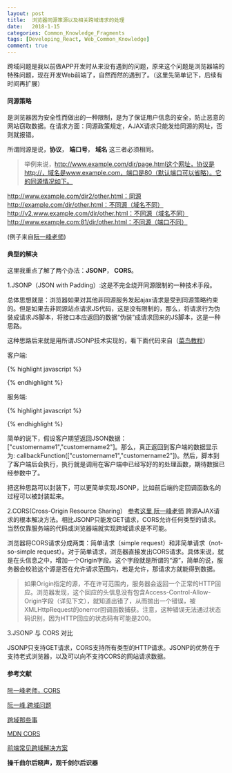 ```yaml
---
layout: post
title:  浏览器同源策源以及相关跨域请求的处理
date:   2018-1-15
categories: Common_Knowledge_Fragments
tags: [Developing_React, Web_Common_Knowledge]
comment: true
---
```

跨域问题是我以前做APP开发时从来没有遇到的问题，原来这个问题是浏览器端的特殊问题，现在开发Web前端了，自然而然的遇到了。（这里先简单记下，后续有时间再扩展）

#### 同源策略

是浏览器因为安全性而做出的一种限制，是为了保证用户信息的安全，防止恶意的网站窃取数据。在请求方面：同源政策规定，AJAX请求只能发给同源的网址，否则就报错。

所谓同源是说，**协议**， **端口号**， **域名** 这三者必须相同。 

>举例来说，http://www.example.com/dir/page.html这个网址，协议是http://，域名是www.example.com，端口是80（默认端口可以省略）。它的同源情况如下。

http://www.example.com/dir2/other.html：同源
http://example.com/dir/other.html：不同源（域名不同）
http://v2.www.example.com/dir/other.html：不同源（域名不同）
http://www.example.com:81/dir/other.html：不同源（端口不同）

(例子来自[阮一峰老师](http://www.ruanyifeng.com/blog/2016/04/same-origin-policy.html))

#### 典型的解决

这里我重点了解了两个办法：**JSONP**， **CORS**。

1.JSONP（JSON with Padding）:这是不完全绕开同源限制的一种技术手段。

总体思想就是：浏览器如果对其他非同源服务发起ajax请求是受到同源策略约束的。但是如果去非同源站点请求JS代码，这是没有限制的，那么，将请求行为伪装成请求JS脚本，将接口本应返回的数据“伪装”成请求回来的JS脚本，这是一种思路。

这种思路后来就是用所谓JSONP技术实现的，看下面代码来自（[菜鸟教程](http://www.runoob.com/json/json-jsonp.html)）

客户端:

{% highlight javascript %}

<!DOCTYPE html>
<html>
<head>
<meta charset="utf-8">
<title>JSONP 实例</title>
</head>
<body>
    <div id="divCustomers"></div>
    <script type="text/javascript">
function callbackFunction(result, methodName)
        {
            var html = '<ul>';
            for(var i = 0; i < result.length; i++)
            {
                html += '<li>' + result[i] + '</li>';
            }
            html += '</ul>';
            document.getElementById('divCustomers').innerHTML = html;
        }
</script>
<script type="text/javascript" src="http://www.runoob.com/try/ajax/jsonp.php?jsoncallback=callbackFunction"></script>
</body>
</html>


{% endhighlight %}

服务端:

{% highlight javascript %}

<?php
header('Content-type: application/json');
//获取回调函数名
$jsoncallback = htmlspecialchars($_REQUEST ['jsoncallback']);
//json数据
$json_data = '["customername1","customername2"]';
//输出jsonp格式的数据
echo $jsoncallback . "(" . $json_data . ")";
?>

{% endhighlight %}

简单的说下，假设客户期望返回JSON数据：["customername1","customername2"]。那么，真正返回到客户端的数据显示为: callbackFunction(["customername1","customername2"])。然后，脚本到了客户端后会执行，执行就是调用在客户端中已经写好的的处理函数，期待数据已经参数中了。

把这种思路可以封装下，可以更简单实现JSONP，比如前后端约定回调函数名的过程可以被封装起来。

2.CORS(Cross-Origin Resource Sharing）
[参考这里,阮一峰老师](http://www.ruanyifeng.com/blog/2016/04/cors.html)
跨源AJAX请求的根本解决方法。相比JSONP只能发GET请求，CORS允许任何类型的请求。当然仅靠服务端的代码或浏览器端就实现跨域请求是不可能。

浏览器将CORS请求分成两类：简单请求（simple request）和非简单请求（not-so-simple request）。对于简单请求，浏览器直接发出CORS请求。具体来说，就是在头信息之中，增加一个Origin字段。这个字段就是所谓的“源”，简单的说，服务器会校验这个源是否在允许请求范围内，若是允许，那请求方就能得到数据。

>如果Origin指定的源，不在许可范围内，服务器会返回一个正常的HTTP回应。浏览器发现，这个回应的头信息没有包含Access-Control-Allow-Origin字段（详见下文），就知道出错了，从而抛出一个错误，被XMLHttpRequest的onerror回调函数捕获。注意，这种错误无法通过状态码识别，因为HTTP回应的状态码有可能是200。

3.JSONP 与 CORS 对比

JSONP只支持GET请求，CORS支持所有类型的HTTP请求。JSONP的优势在于支持老式浏览器，以及可以向不支持CORS的网站请求数据。

#### 参考文献

[阮一峰老师，CORS](http://www.ruanyifeng.com/blog/2016/04/cors.html)

[阮一峰,跨域问题](http://www.ruanyifeng.com/blog/2016/04/same-origin-policy.html)

[跨域那些事](https://zhuanlan.zhihu.com/p/28562290)

[MDN CORS](https://developer.mozilla.org/en-US/docs/Web/HTTP/CORS)

[前端常见跨域解决方案](https://segmentfault.com/a/1190000011145364)

__操千曲尔后晓声，观千剑尔后识器__